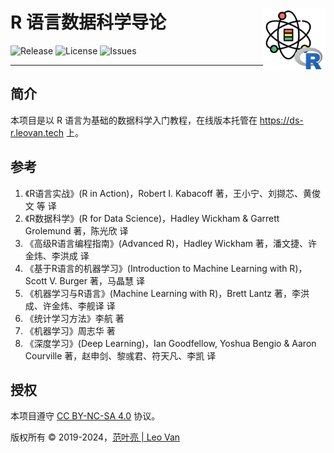 # R 语言数据科学导论 <img src="static/images/data-science-introduction-with-r.png" align="right" alt="logo" height="100" style="border: none; float: right; height: 100px;">

![Release](https://img.shields.io/github/release/leovan/data-science-introduction-with-r.svg)
![License](https://img.shields.io/badge/license-CC%20BY--NC--SA%204.0-blue.svg)
![Issues](https://img.shields.io/github/issues/leovan/data-science-introduction-with-r.svg)

---

## 简介

本项目是以 R 语言为基础的数据科学入门教程，在线版本托管在 https://ds-r.leovan.tech 上。

## 参考

1. 《R语言实战》(R in Action)，Robert I. Kabacoff 著，王小宁、刘撷芯、黄俊文 等 译
2. 《R数据科学》(R for Data Science)，Hadley Wickham & Garrett Grolemund 著，陈光欣 译
3. 《高级R语言编程指南》(Advanced R)，Hadley Wickham 著，潘文捷、许金炜、李洪成 译
4. 《基于R语言的机器学习》(Introduction to Machine Learning with R)，Scott V. Burger 著，马晶慧 译
5. 《机器学习与R语言》(Machine Learning with R)，Brett Lantz 著，李洪成、许金炜、李舰译 译
6. 《统计学习方法》李航 著
7. 《机器学习》周志华 著
8. 《深度学习》(Deep Learning)，Ian Goodfellow, Yoshua Bengio & Aaron Courville 著，赵申剑、黎彧君、符天凡、李凯 译

## 授权

本项目遵守 [CC BY-NC-SA 4.0](http://creativecommons.org/licenses/by-nc-sa/4.0/) 协议。

版权所有 &copy; 2019-2024，<a href="https://leovan.me" target="_blank">范叶亮 | Leo Van</a>
